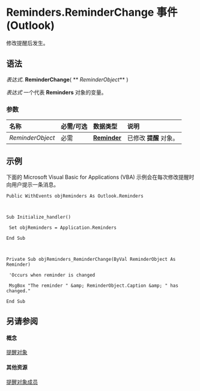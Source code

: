 
# Reminders.ReminderChange 事件 (Outlook)

修改提醒后发生。


## 语法

 _表达式_. **ReminderChange**( ** _ReminderObject_** )

 _表达式_ 一个代表 **Reminders** 对象的变量。


### 参数



|**名称**|**必需/可选**|**数据类型**|**说明**|
|:-----|:-----|:-----|:-----|
| _ReminderObject_|必需|**[Reminder](b7364e48-51bc-b360-2154-e85e7779ece4.md)**|已修改 **提醒** 对象。|

## 示例

下面的 Microsoft Visual Basic for Applications (VBA) 示例会在每次修改提醒时向用户提示一条消息。


```
Public WithEvents objReminders As Outlook.Reminders 
 
 
 
Sub Initialize_handler() 
 
 Set objReminders = Application.Reminders 
 
End Sub 
 
 
 
Private Sub objReminders_ReminderChange(ByVal ReminderObject As Reminder) 
 
 'Occurs when reminder is changed 
 
 MsgBox "The reminder " &amp; ReminderObject.Caption &amp; " has changed." 
 
End Sub
```


## 另请参阅


#### 概念


[提醒对象](66b94251-7fe4-886b-7c29-7feac4440dee.md)
#### 其他资源


[提醒对象成员](f430b84a-2a9f-f7c1-b041-89a3d00deab6.md)